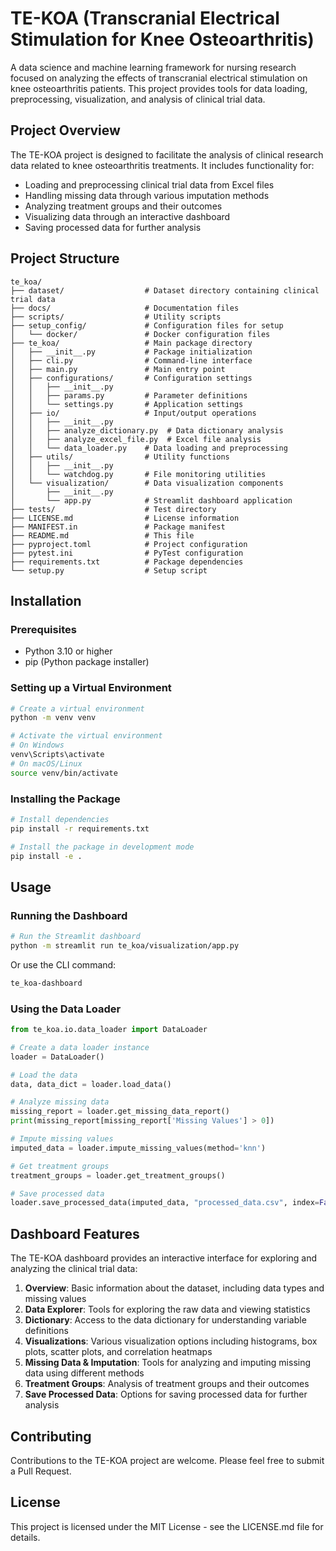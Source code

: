# TE-KOA (Transcranial Electrical Stimulation for Knee Osteoarthritis)

A data science and machine learning framework for nursing research focused on analyzing the effects of transcranial electrical stimulation on knee osteoarthritis patients. This project provides tools for data loading, preprocessing, visualization, and analysis of clinical trial data.

## Project Overview

The TE-KOA project is designed to facilitate the analysis of clinical research data related to knee osteoarthritis treatments. It includes functionality for:

- Loading and preprocessing clinical trial data from Excel files
- Handling missing data through various imputation methods
- Analyzing treatment groups and their outcomes
- Visualizing data through an interactive dashboard
- Saving processed data for further analysis

## Project Structure

```
te_koa/
├── dataset/                  # Dataset directory containing clinical trial data
├── docs/                     # Documentation files
├── scripts/                  # Utility scripts
├── setup_config/             # Configuration files for setup
│   └── docker/               # Docker configuration files
├── te_koa/                   # Main package directory
│   ├── __init__.py           # Package initialization
│   ├── cli.py                # Command-line interface
│   ├── main.py               # Main entry point
│   ├── configurations/       # Configuration settings
│   │   ├── __init__.py
│   │   ├── params.py         # Parameter definitions
│   │   └── settings.py       # Application settings
│   ├── io/                   # Input/output operations
│   │   ├── __init__.py
│   │   ├── analyze_dictionary.py  # Data dictionary analysis
│   │   ├── analyze_excel_file.py  # Excel file analysis
│   │   └── data_loader.py    # Data loading and preprocessing
│   ├── utils/                # Utility functions
│   │   ├── __init__.py
│   │   └── watchdog.py       # File monitoring utilities
│   └── visualization/        # Data visualization components
│       ├── __init__.py
│       └── app.py            # Streamlit dashboard application
├── tests/                    # Test directory
├── LICENSE.md                # License information
├── MANIFEST.in               # Package manifest
├── README.md                 # This file
├── pyproject.toml            # Project configuration
├── pytest.ini                # PyTest configuration
├── requirements.txt          # Package dependencies
└── setup.py                  # Setup script
```

## Installation

### Prerequisites

- Python 3.10 or higher
- pip (Python package installer)

### Setting up a Virtual Environment

```bash
# Create a virtual environment
python -m venv venv

# Activate the virtual environment
# On Windows
venv\Scripts\activate
# On macOS/Linux
source venv/bin/activate
```

### Installing the Package

```bash
# Install dependencies
pip install -r requirements.txt

# Install the package in development mode
pip install -e .
```

## Usage

### Running the Dashboard

```bash
# Run the Streamlit dashboard
python -m streamlit run te_koa/visualization/app.py
```

Or use the CLI command:

```bash
te_koa-dashboard
```

### Using the Data Loader

```python
from te_koa.io.data_loader import DataLoader

# Create a data loader instance
loader = DataLoader()

# Load the data
data, data_dict = loader.load_data()

# Analyze missing data
missing_report = loader.get_missing_data_report()
print(missing_report[missing_report['Missing Values'] > 0])

# Impute missing values
imputed_data = loader.impute_missing_values(method='knn')

# Get treatment groups
treatment_groups = loader.get_treatment_groups()

# Save processed data
loader.save_processed_data(imputed_data, "processed_data.csv", index=False)
```

## Dashboard Features

The TE-KOA dashboard provides an interactive interface for exploring and analyzing the clinical trial data:

1. **Overview**: Basic information about the dataset, including data types and missing values
2. **Data Explorer**: Tools for exploring the raw data and viewing statistics
3. **Dictionary**: Access to the data dictionary for understanding variable definitions
4. **Visualizations**: Various visualization options including histograms, box plots, scatter plots, and correlation heatmaps
5. **Missing Data & Imputation**: Tools for analyzing and imputing missing data using different methods
6. **Treatment Groups**: Analysis of treatment groups and their outcomes
7. **Save Processed Data**: Options for saving processed data for further analysis

## Contributing

Contributions to the TE-KOA project are welcome. Please feel free to submit a Pull Request.

## License

This project is licensed under the MIT License - see the LICENSE.md file for details.
